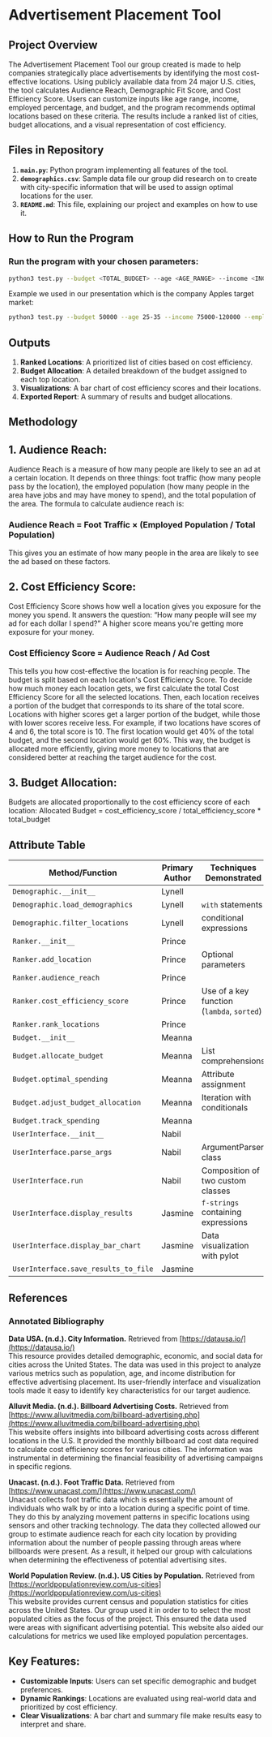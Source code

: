 # Advertisement Placement Tool

## Project Overview

The Advertisement Placement Tool our group created is made to help companies strategically place advertisements by identifying the most cost-effective locations. Using publicly available data from 24 major U.S. cities, the tool calculates Audience Reach, Demographic Fit Score, and Cost Efficiency Score. Users can customize inputs like age range, income, employed percentage, and budget, and the program recommends optimal locations based on these criteria. The results include a ranked list of cities, budget allocations, and a visual representation of cost efficiency.

## Files in Repository

1. **`main.py`**: Python program implementing all features of the tool.
2. **`demographics.csv`**: Sample data file our group did research on to create with city-specific information that will be used to assign optimal locations for the user. 
3. **`README.md`**: This file, explaining our project and examples on how to use it. 


## How to Run the Program

### Run the program with your chosen parameters:
   ```bash
   python3 test.py --budget <TOTAL_BUDGET> --age <AGE_RANGE> --income <INCOME_RANGE> --employedpercentage <EMPLOYED_PERCENTAGE> --top_num <NUMBER_OF_LOCATIONS>
   ```
   Example we used in our presentation which is the company Apples target market:
   ```bash
   python3 test.py --budget 50000 --age 25-35 --income 75000-120000 --employedpercentage 20 --top_num 3
   ```


## Outputs

1. **Ranked Locations**: A prioritized list of cities based on cost efficiency.
2. **Budget Allocation**: A detailed breakdown of the budget assigned to each top location.
3. **Visualizations**: A bar chart of cost efficiency scores and their locations.
4. **Exported Report**: A summary of results and budget allocations.



## Methodology

## 1. **Audience Reach**:
Audience Reach is a measure of how many people are likely to see an ad at a certain location. It depends on three things: foot traffic (how many people pass by the location), the employed population (how many people in the area have jobs and may have money to spend), and the total population of the area. The formula to calculate audience reach is:

### Audience Reach = Foot Traffic × (Employed Population / Total Population)
This gives you an estimate of how many people in the area are likely to see the ad based on these factors. 

## 2. **Cost Efficiency Score**:
Cost Efficiency Score shows how well a location gives you exposure for the money you spend. It answers the question: “How many people will see my ad for each dollar I spend?” A higher score means you're getting more exposure for your money.
### Cost Efficiency Score = Audience Reach / Ad Cost
This tells you how cost-effective the location is for reaching people.
The budget is split based on each location's Cost Efficiency Score. To decide how much money each location gets, we first calculate the total Cost Efficiency Score for all the selected locations. Then, each location receives a portion of the budget that corresponds to its share of the total score. Locations with higher scores get a larger portion of the budget, while those with lower scores receive less. For example, if two locations have scores of 4 and 6, the total score is 10. The first location would get 40% of the total budget, and the second location would get 60%. This way, the budget is allocated more efficiently, giving more money to locations that are considered better at reaching the target audience for the cost.

## 3. **Budget Allocation**:
Budgets are allocated proportionally to the cost efficiency score of each location:
Allocated Budget = cost_efficiency_score / total_efficiency_score * total_budget


## Attribute Table

| **Method/Function**            | **Primary Author** | **Techniques Demonstrated**                |
|--------------------------------|--------------------|--------------------------------------------|
| `Demographic.__init__`         | Lynell             |                 |
| `Demographic.load_demographics`| Lynell             | `with` statements                         |
| `Demographic.filter_locations` | Lynell             | conditional expressions                     |
| `Ranker.__init__`              | Prince             |                                           |
| `Ranker.add_location`          | Prince             | Optional parameters                       |
| `Ranker.audience_reach`        | Prince             |                 |
| `Ranker.cost_efficiency_score` | Prince             | Use of a key function (`lambda`, `sorted`)|
| `Ranker.rank_locations`        | Prince             |                                           |
| `Budget.__init__`              | Meanna             |                  |
| `Budget.allocate_budget`       | Meanna             | List comprehensions                       |
| `Budget.optimal_spending`      | Meanna             | Attribute assignment                      |
| `Budget.adjust_budget_allocation` | Meanna          | Iteration with conditionals               |
| `Budget.track_spending`        | Meanna             |                                           |
| `UserInterface.__init__`       | Nabil              |                    |
| `UserInterface.parse_args`     | Nabil              | ArgumentParser class                      |
| `UserInterface.run`            | Nabil              | Composition of two custom classes                |
| `UserInterface.display_results`| Jasmine            | `f-strings` containing expressions        |
| `UserInterface.display_bar_chart` | Jasmine         | Data visualization with pylot     |
| `UserInterface.save_results_to_file` | Jasmine       |       | 

## References

### Annotated Bibliography

**Data USA. (n.d.). City Information.** Retrieved from [https://datausa.io/](https://datausa.io/)  
This resource provides detailed demographic, economic, and social data for cities across the United States. The data was used in this project to analyze various metrics such as population, age, and income distribution for effective advertising placement. Its user-friendly interface and visualization tools made it easy to identify key characteristics for our target audience.

**Alluvit Media. (n.d.). Billboard Advertising Costs.** Retrieved from [https://www.alluvitmedia.com/billboard-advertising.php](https://www.alluvitmedia.com/billboard-advertising.php)  
This website offers insights into billboard advertising costs across different locations in the U.S. It provided the monthly billboard ad cost data required to calculate cost efficiency scores for various cities. The information was instrumental in determining the financial feasibility of advertising campaigns in specific regions.

**Unacast. (n.d.). Foot Traffic Data.** Retrieved from [https://www.unacast.com/](https://www.unacast.com/)  
Unacast collects foot traffic data which is essentially the amount of individuals who walk by or into a location during a specific point of time. They do this by analyzing movement patterns in specific locations using sensors and other tracking technology. The data they collected allowed our group to estimate audience reach for each city location by providing information about the number of people passing through areas where billboards were present. As a result, it helped our group with calculations when determining the effectiveness of potential advertising sites.

**World Population Review. (n.d.). US Cities by Population.** Retrieved from [https://worldpopulationreview.com/us-cities](https://worldpopulationreview.com/us-cities)  
This website provides current census and population statistics for cities across the United States. Our group used it in order to to select the most populated cities as the focus of the project. This ensured the data used were areas with significant advertising potential. This website also aided our calculations for metrics we used like employed population percentages.

## Key Features:
- **Customizable Inputs**: Users can set specific demographic and budget preferences.
- **Dynamic Rankings**: Locations are evaluated using real-world data and prioritized by cost efficiency.
- **Clear Visualizations**: A bar chart and summary file make results easy to interpret and share.
